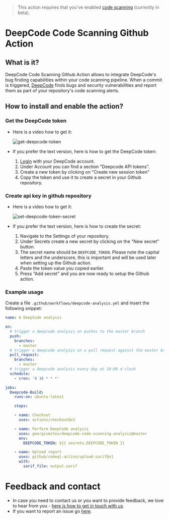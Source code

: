 > This action requires that you've enabled [code scanning](https://help.github.com/en/github/finding-security-vulnerabilities-and-errors-in-your-code/enabling-code-scanning) (currently in beta).

# DeepCode Code Scanning Github Action

## What is it?

DeepCode Code Scanning Github Action allows to integrate DeepCode's bug finding capabilities within your code scanning pipeline. When a commit is triggered, [DeepCode](https://www.deepcode.ai) finds bugs and security vulnerabilities and report them as part of your repository's code scanning alerts.

## How to install and enable the action?

### Get the DeepCode token

- Here is a video how to get it:

   ![get-deepcode-token](https://user-images.githubusercontent.com/1632188/83912998-1bedd000-a76f-11ea-996c-222526962f6c.gif)

- If you prefer the text version, here is how to get the DeepCode token:

   1. [Login](https://www.deepcode.ai/cloud-login) with your DeepCode account.
   2. Under Account you can find a section "Deepcode API tokens".
   3. Create a new token by clicking on "Create new session token"
   4. Copy the token and use it to create a secret in your Github repository.

### Create api key in github repository

- Here is a video how to get it:

  ![set-deepcode-token-secret](https://user-images.githubusercontent.com/1632188/83913383-afbf9c00-a76f-11ea-91d3-0e28ddc5496a.gif)

- If you prefer the text version, here is how to create the secret:

   1. Navigate to the Settings of your repository.
   2. Under Secrets create a new secret by clicking on the "New secret" button.
   3. The secret name should be `DEEPCODE_TOKEN`. Please note the capital letters and the underscore, this is important and will be used later when setting up the Github action.
   4. Paste the token value you copied earlier.
   5. Press "Add secret" and you are now ready to setup the Github action.

### Example usage

Create a file `.github/workflows/deepcode-analysis.yml` and insert the following snippet:

```yml
name: A DeepCode analysis

on:
  # trigger a deepcode analysis on pushes to the master branch
  push:
    branches:
      - master
  # trigger a deepcode analysis on a pull request against the master branch
  pull_request:
    branches:
      - master
  # trigger a deepcode analysis every day at 18:00 o'clock
  schedule:
    - cron: '0 18 * * *'

jobs:
  Deepcode-Build:
    runs-on: ubuntu-latest

    steps:

    - name: Checkout
      uses: actions/checkout@v2

    - name: Perform DeepCode analysis
      uses: georgismitev/deepcode-code-scanning-analysis@master
      env:
        DEEPCODE_TOKEN: ${{ secrets.DEEPCODE_TOKEN }}

    - name: Upload report
      uses: github/codeql-action/upload-sarif@v1
      with:
        sarif_file: output.sarif
```

# Feedback and contact

- In case you need to contact us or you want to provide feedback, we love to hear from you - [here is how to get in touch with us](https://www.deepcode.ai/feedback).
- If you want to report an issue go [here](https://github.com/georgismitev/deepcode-code-scanning-analysis/issues/new).
